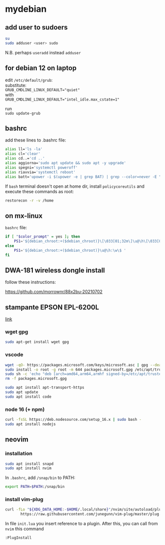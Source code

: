 # mydebian

## add user to sudoers

```bash
su
sudo adduser <user> sudo
```

N.B. perhaps `useradd` instead `adduser`

## for debian 12 on laptop

edit `/etc/default/grub`:  
substitute:  
`GRUB_CMDLINE_LINUX_DEFAULT="quiet"`  
with  
`GRUB_CMDLINE_LINUX_DEFAULT="intel_idle.max_cstate=1"`  

run  
`sudo update-grub`  

## bashrc

add these lines to .bashrc file:

```bash
alias ll='ls -la'
alias cl='clear'
alias cd..='cd ..'
alias aggiorna='sudo apt update && sudo apt -y upgrade'
alias spegni='systemctl poweroff'
alias riavvia='systemctl reboot'
alias batt='upower -i $(upower -e | grep BAT) | grep --color=never -E "state|to\ full|to\ empty|percentage"'
```

If `bash` terminal doesn't open at home dir, install `policycoreutils` and execute these commands as root:

```bash
restorecon -r -v /home
```

## on mx-linux

`bashrc` file:

```bash
if [ "$color_prompt" = yes ]; then
    PS1='${debian_chroot:+($debian_chroot)}\[\033[01;32m\]\u@\h\[\033[00m\]:\[\033[01;34m\]\w\[\033[00m\]\$ '
else
    PS1='${debian_chroot:+($debian_chroot)}\u@\h:\w\$ '
fi
```


## DWA-181 wireless dongle install

follow these instructions:

https://github.com/morrownr/88x2bu-20210702

## stampante EPSON EPL-6200L

[link](https://forum.ubuntu-it.org/viewtopic.php?t=426071)

### wget gpg

```bash
sudo apt-get install wget gpg
```

### vscode

```bash
wget -qO- https://packages.microsoft.com/keys/microsoft.asc | gpg --dearmor > packages.microsoft.gpg
sudo install -o root -g root -m 644 packages.microsoft.gpg /etc/apt/trusted.gpg.d/
sudo sh -c 'echo "deb [arch=amd64,arm64,armhf signed-by=/etc/apt/trusted.gpg.d/packages.microsoft.gpg] https://packages.microsoft.com/repos/code stable main" > /etc/apt/sources.list.d/vscode.list'
rm -f packages.microsoft.gpg
```

```bash
sudo apt install apt-transport-https
sudo apt update
sudo apt install code
```

### node 16 (+ npm)

```bash
curl -fsSL https://deb.nodesource.com/setup_16.x | sudo bash -
sudo apt install nodejs
```

## neovim

### installation

```bash
sudo apt install snapd
sudo apt install nvim
```

In `.bashrc`, add `/snap/bin` to PATH:

```bash
export PATH=$PATH:/snap/bin
```

### install vim-plug

```bash
curl -fLo "${XDG_DATA_HOME:-$HOME/.local/share}"/nvim/site/autoload/plug.vim --create-dirs \
       https://raw.githubusercontent.com/junegunn/vim-plug/master/plug.vim
```

In file `init.lua` you insert reference to a plugin. After this, you can call from `nvim` this command
```bash
:PlugInstall
```
